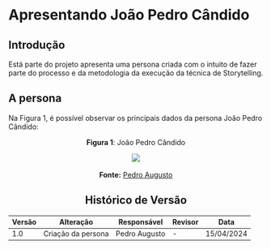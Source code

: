 # Apresentando João Pedro Cândido

## Introdução

Está parte do projeto apresenta uma persona criada com o intuito de fazer parte do processo e da metodologia da execução da técnica de Storytelling.

## A persona

Na Figura 1, é possível observar os principais dados da persona João Pedro Cândido:

<center>


 **Figura 1**: João Pedro Cândido

<img src="https://raw.githubusercontent.com/Requisitos-de-Software/2024.1-CarteiradeTrabalhoDigital/main/Midia/ImagensStorytelling//João Pedro Cândido.png">

**Fonte:** [Pedro Augusto](https://github.com/Izarias)

<center>

## Histórico de Versão

| Versão | Alteração | Responsável | Revisor | Data |
| - | - | - | - | - |
| 1.0 | Criação da persona | Pedro Augusto | - | 15/04/2024 |
